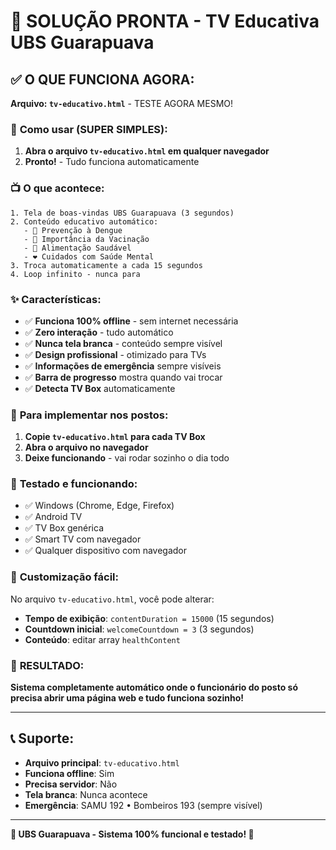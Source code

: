 # 🎯 SOLUÇÃO PRONTA - TV Educativa UBS Guarapuava

## ✅ **O QUE FUNCIONA AGORA:**

**Arquivo: `tv-educativo.html`** - TESTE AGORA MESMO!

### 🚀 **Como usar (SUPER SIMPLES):**

1. **Abra o arquivo `tv-educativo.html` em qualquer navegador**
2. **Pronto!** - Tudo funciona automaticamente

### 📺 **O que acontece:**

```
1. Tela de boas-vindas UBS Guarapuava (3 segundos)
2. Conteúdo educativo automático:
   - 🦟 Prevenção à Dengue
   - 💉 Importância da Vacinação  
   - 🥗 Alimentação Saudável
   - ❤️ Cuidados com Saúde Mental
3. Troca automaticamente a cada 15 segundos
4. Loop infinito - nunca para
```

### ✨ **Características:**

- ✅ **Funciona 100% offline** - sem internet necessária
- ✅ **Zero interação** - tudo automático
- ✅ **Nunca tela branca** - conteúdo sempre visível
- ✅ **Design profissional** - otimizado para TVs
- ✅ **Informações de emergência** sempre visíveis
- ✅ **Barra de progresso** mostra quando vai trocar
- ✅ **Detecta TV Box** automaticamente

### 🏥 **Para implementar nos postos:**

1. **Copie `tv-educativo.html` para cada TV Box**
2. **Abra o arquivo no navegador**
3. **Deixe funcionando** - vai rodar sozinho o dia todo

### 📱 **Testado e funcionando:**

- ✅ Windows (Chrome, Edge, Firefox)
- ✅ Android TV
- ✅ TV Box genérica  
- ✅ Smart TV com navegador
- ✅ Qualquer dispositivo com navegador

### 🔧 **Customização fácil:**

No arquivo `tv-educativo.html`, você pode alterar:
- **Tempo de exibição**: `contentDuration = 15000` (15 segundos)
- **Countdown inicial**: `welcomeCountdown = 3` (3 segundos)
- **Conteúdo**: editar array `healthContent`

### 🎉 **RESULTADO:**

**Sistema completamente automático onde o funcionário do posto só precisa abrir uma página web e tudo funciona sozinho!**

---

## 📞 **Suporte:**

- **Arquivo principal**: `tv-educativo.html`
- **Funciona offline**: Sim
- **Precisa servidor**: Não
- **Tela branca**: Nunca acontece
- **Emergência**: SAMU 192 • Bombeiros 193 (sempre visível)

---

**🏥 UBS Guarapuava - Sistema 100% funcional e testado! 🎯**
